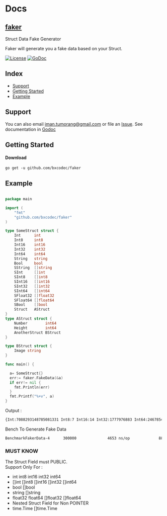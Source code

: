 # Docs

## [faker](#)

Struct Data Fake Generator

Faker  will generate you a fake data based on your Struct.


[![License](https://img.shields.io/github/license/mashape/apistatus.svg)](https://github.com/bxcodec/faker/blob/master/LICENSE)
[![GoDoc](https://godoc.org/github.com/bxcodec/saint?status.svg)](https://godoc.org/github.com/bxcodec/faker)

## Index

* [Support](#support)
* [Getting Started](#getting-started)
* [Example](#example)


## Support


You can also email <iman.tumorang@gmail.com> or file an [Issue](https://github.com/bxcodec/faker/issues/new).
See documentation in [Godoc](https://godoc.org/github.com/bxcodec/faker)




## Getting Started

#### Download

```shell
go get -u github.com/bxcodec/faker
```
## Example

```go

package main

import (
	"fmt"
	"github.com/bxcodec/faker"
)

type SomeStruct struct {
	Int      int
	Int8     int8
	Int16    int16
	Int32    int32
	Int64    int64
	String   string
	Bool     bool
	SString  []string
	SInt     []int
	SInt8    []int8
	SInt16   []int16
	SInt32   []int32
	SInt64   []int64
	SFloat32 []float32
	SFloat64 []float64
	SBool    []bool
	Struct   AStruct
}
type AStruct struct {
	Number        int64
	Height        int64
	AnotherStruct BStruct
}

type BStruct struct {
	Image string
}

func main() {

  a= SomeStruct{}
  err:= faker.FakeData(&a)
  if err!= nil {
    fmt.Println(err)
  }
  fmt.Printf("%+v", a)
}
```
Output :

```bash
{Int:7088293148785081331 Int8:7 Int16:14 Int32:1777976883 Int64:2467854463682814928 String:XMhCTmwvVqEUryIKnpWrQmBdb Bool:true SString:[iiCGZ GESVVaP] SInt:[2391903971675293806 5270400206229440165 7315288441301820955] SInt8:[124 104 84] SInt16:[-9403 -23327 -19174] SInt32:[1714966339 1617248797 1233525792] SInt64:[6505581000035730776 989945489581839946 7467254172609770414] SFloat32:[0.6761954 0.13427323 0.35608092] SFloat64:[0.49714054026277343 0.29188223737765046 0.7800285978504301] SBool:[true true true] Struct:{Number:8662858647992239649 Height:2466984558238338402 AnotherStruct:{Image:kNIwoxPiVcOqQxBUyyAuDAKom}}}
```


Bench To Generate Fake Data
```bash
BenchmarkFakerData-4      300000              4653 ns/op             880 B/op         31 allocs/op
```

### MUST KNOW
The Struct Field must PUBLIC.<br>
Support Only For :
* int  int8  int16  int32  int64
* []int  []int8  []int16  []int32  []int64  
* bool []bool
* string []string
* float32 float64 []float32 []float64
* Nested Struct Field for Non POINTER
* time.Time []time.Time
